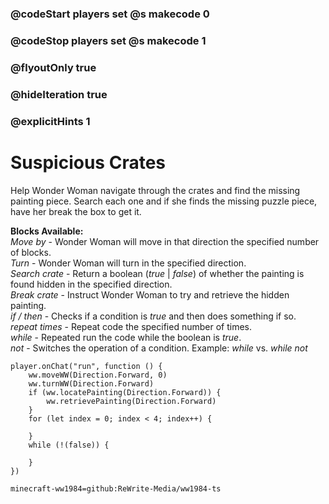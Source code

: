 ### @codeStart players set @s makecode 0
### @codeStop players set @s makecode 1

### @flyoutOnly true
### @hideIteration true 
### @explicitHints 1

# Suspicious Crates
Help Wonder Woman navigate through the crates and find the missing painting piece. Search each one and if she finds the missing puzzle piece, have her break the box to get it.

**Blocks Available:**  
*Move <direction> by <number>* - Wonder Woman will move in that direction the specified number of blocks.  
*Turn <direction>* - Wonder Woman will turn in the specified direction.  
*Search crate <direction>* - Return a boolean (*true* | *false*) of whether the painting is found hidden in the specified direction.  
*Break crate <direction>* - Instruct Wonder Woman to try and retrieve the hidden painting.  
*if / then* - Checks if a condition is *true* and then does something if so.  
*repeat <number> times* - Repeat code the specified number of times.  
*while <boolean>* - Repeated run the code while the boolean is *true*.  
*not <boolean>* - Switches the operation of a condition. Example: *while <true>* vs. *while not <true>*  

```ghost
player.onChat("run", function () {
    ww.moveWW(Direction.Forward, 0)
    ww.turnWW(Direction.Forward)
    if (ww.locatePainting(Direction.Forward)) {
        ww.retrievePainting(Direction.Forward)
    }
    for (let index = 0; index < 4; index++) {
        
    }
    while (!(false)) {
        
    }	
})
```
```package
minecraft-ww1984=github:ReWrite-Media/ww1984-ts
```